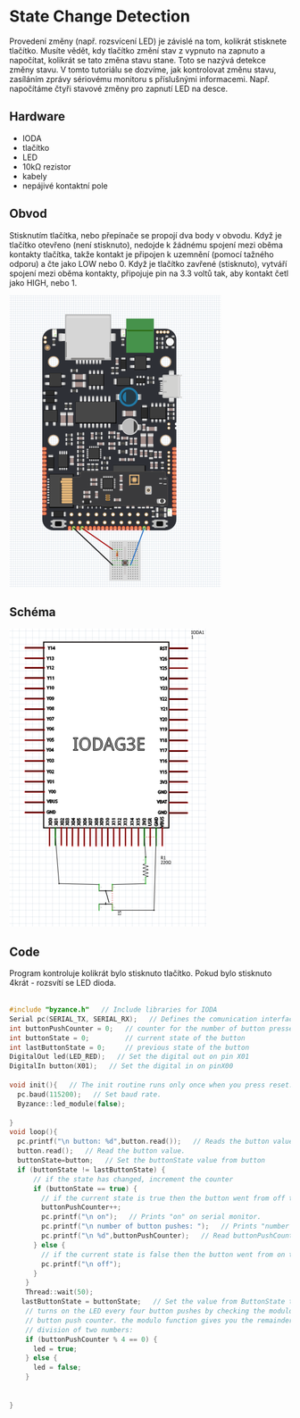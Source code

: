 # State Change Detection


Provedení změny (např. rozsvícení LED) je závislé na tom, kolikrát stisknete tlačítko. Musíte vědět, kdy tlačítko změní stav z vypnuto na zapnuto a napočítat, kolikrát se tato změna stavu stane. Toto se nazývá detekce změny stavu. V tomto tutoriálu se dozvíme, jak kontrolovat změnu stavu, zasíláním zprávy sériovému monitoru s příslušnými informacemi. Např. napočítáme čtyři stavové změny pro zapnutí LED na desce.

## Hardware 
* IODA
* tlačítko
* LED
* 10kΩ rezistor
* kabely
* nepájivé kontaktní pole

## Obvod 
Stisknutím tlačítka, nebo přepínače se propojí dva body v obvodu. Když je tlačítko otevřeno (není stisknuto), nedojde k žádnému spojení mezi oběma kontakty tlačítka, takže kontakt je připojen k uzemnění (pomocí tažného odporu) a čte jako LOW nebo 0. Když je tlačítko zavřené (stisknuto), vytváří spojení mezi oběma kontakty, připojuje pin na 3.3 voltů tak, aby kontakt četl jako HIGH, nebo 1.

![](/assets/DigitalReadSerial.PNG)

## Schéma

![](/assets/DigitalReadSerial_schematic.PNG)

## Code

Program kontroluje kolikrát bylo stisknuto tlačítko. Pokud bylo stisknuto 4krát - rozsvítí se LED dioda. 

```cpp

#include "byzance.h"   // Include libraries for IODA
Serial pc(SERIAL_TX, SERIAL_RX);   // Defines the comunication interface if the serial line , SPI, CAN is needen in the program.
int buttonPushCounter = 0;   // counter for the number of button presse
int buttonState = 0;         // current state of the button
int lastButtonState = 0;     // previous state of the button
DigitalOut led(LED_RED);   // Set the digital out on pin X01
DigitalIn button(X01);   // Set the digital in on pinX00

void init(){   // The init routine runs only once when you press reset.
  pc.baud(115200);   // Set baud rate.
  Byzance::led_module(false);

}
void loop(){
  pc.printf("\n button: %d",button.read());   // Reads the button value and prints it.
  button.read();   // Read the button value.
  buttonState=button;   // Set the buttonState value from button
  if (buttonState != lastButtonState) {
      // if the state has changed, increment the counter
      if (buttonState == true) {
        // if the current state is true then the button went from off to on:
        buttonPushCounter++;
        pc.printf("\n on");   // Prints "on" on serial monitor.
        pc.printf("\n number of button pushes: ");   // Prints "number of button pushes:" on serial montor.
        pc.printf("\n %d",buttonPushCounter);   // Read buttonPushCounter value and prints it.
      } else {
        // if the current state is false then the button went from on to off:
        pc.printf("\n off");
      }
    }
    Thread::wait(50);
   lastButtonState = buttonState;   // Set the value from ButtonState to lastButtonState.
    // turns on the LED every four button pushes by checking the modulo of the
    // button push counter. the modulo function gives you the remainder of the
    // division of two numbers:
    if (buttonPushCounter % 4 == 0) {
      led = true;
    } else {
      led = false;
    }


}

```





